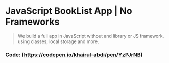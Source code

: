 # JavaScript BookList App | No Frameworks

> We build a full app in JavaScript without and library or JS framework, using classes, local storage and more.

### Code: (https://codepen.io/khairul-abdi/pen/YzPJrNB)
